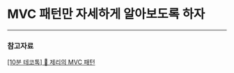 # MVC 패턴만 자세하게 알아보도록 하자

---

### 참고자료

[[10분 테코톡] 🧀 제리의 MVC 패턴](https://www.youtube.com/watch?v=ogaXW6KPc8I)